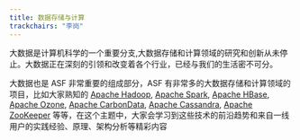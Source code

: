 ```yaml
---
title: 数据存储与计算
trackchairs: "李岗"
---
```


大数据是计算机科学的一个重要分支,大数据存储和计算领域的研究和创新从未停止。大数据正在深刻的引领和改变着各个行业，已经与我们的生活密不可分。

大数据也是 ASF 非常重要的组成部分，ASF 有非常多的大数据存储和计算领域的项目，比如大家熟知的 [Apache Hadoop](https://hadoop.apache.org), [Apache Spark](https://spark.apache.org), [Apache HBase](https://hbase.apache.org), [Apache Ozone](https://ozone.apache.org), [Apache CarbonData](https://carbondata.apache.org), [Apache Cassandra](https://cassandra.apache.org), [Apache ZooKeeper](https://zookeeper.apache.org) 等等，在这个主题中，大家会学习到这些技术的前沿趋势和来自一线用户的实践经验、原理、架构分析等精彩内容
